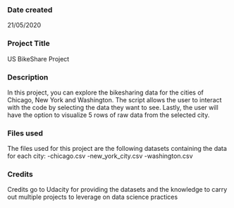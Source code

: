 ### Date created
21/05/2020

### Project Title
US BikeShare Project

### Description
In this project, you can explore the bikesharing data for the cities of Chicago, New York and Washington. 
The script allows the user to interact with the code by selecting the data they want to see. 
Lastly, the user will have the option to visualize 5 rows of raw data from the selected city. 

### Files used
The files used for this project are the following datasets containing the data for each city:
-chicago.csv
-new_york_city.csv
-washington.csv


### Credits
Credits go to Udacity for providing the datasets and the knowledge to carry out multiple projects to leverage on data science practices

